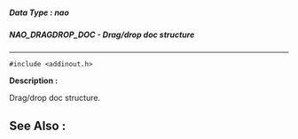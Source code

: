 ##### Data Type : nao
##### NAO_DRAGDROP_DOC - Drag/drop doc structure
---
```
#include <addinout.h>
```
**Description :**

Drag/drop doc structure.

**See Also :**
---
